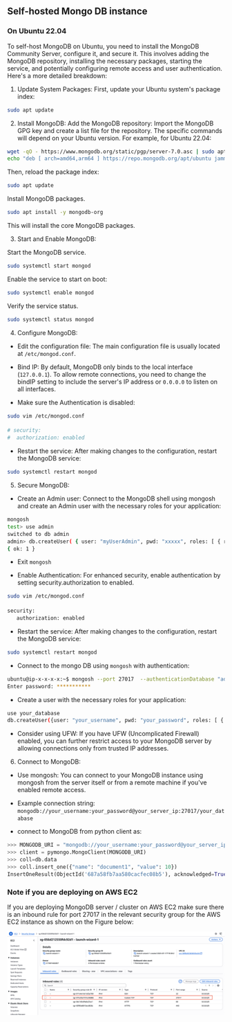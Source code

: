 ## Self-hosted Mongo DB instance

### On Ubuntu 22.04

To self-host MongoDB on Ubuntu, you need to install the MongoDB Community Server, configure it, and secure it. This involves adding the MongoDB repository, installing the necessary packages, starting the service, and potentially configuring remote access and user authentication. 
Here's a more detailed breakdown:

1. Update System Packages:
First, update your Ubuntu system's package index:

```bash
sudo apt update
```

2. Install MongoDB:
Add the MongoDB repository: Import the MongoDB GPG key and create a list file for the repository. The specific commands will depend on your Ubuntu version. For example, for Ubuntu 22.04:

```bash
wget -qO - https://www.mongodb.org/static/pgp/server-7.0.asc | sudo apt-key add - 
echo "deb [ arch=amd64,arm64 ] https://repo.mongodb.org/apt/ubuntu jammy/mongodb-org/7.0 multiverse" | sudo tee /etc/apt/sources.list.d/mongodb-org-7.0.list
```

Then, reload the package index: 

```bash
sudo apt update
```

Install MongoDB packages. 

```bash
sudo apt install -y mongodb-org
```

This will install the core MongoDB packages. 

3. Start and Enable MongoDB:

Start the MongoDB service. 

```bash
sudo systemctl start mongod
```

Enable the service to start on boot:

```bash
sudo systemctl enable mongod
```

Verify the service status. 

```bash
sudo systemctl status mongod
```

4. Configure MongoDB:

* Edit the configuration file: The main configuration file is usually located at `/etc/mongod.conf`. 

* Bind IP: By default, MongoDB only binds to the local interface (`127.0.0.1`). To allow remote connections, you need to change the bindIP setting to include the server's IP address or `0.0.0.0` to listen on all interfaces.
  
* Make sure the Authentication is disabled:

```bash
sudo vim /etc/mongod.conf

# security:
#  authorization: enabled
```
  
* Restart the service: After making changes to the configuration, restart the MongoDB service:

```bash
sudo systemctl restart mongod
```

5. Secure MongoDB: 

* Create an Admin user: Connect to the MongoDB shell using mongosh and create an Admin user with the necessary roles for your application:

```bash
mongosh
test> use admin
switched to db admin
admin> db.createUser( { user: "myUserAdmin", pwd: "xxxxx", roles: [ { role: "userAdminAnyDatabase", db: "admin" }, { role: "readWriteAnyDatabase", db: "admin" } ] } )
{ ok: 1 }
```
* Exit `mongosh`

* Enable Authentication: For enhanced security, enable authentication by setting security.authorization to enabled.

```bash
sudo vim /etc/mongod.conf

security:
   authorization: enabled
```  
* Restart the service: After making changes to the configuration, restart the MongoDB service:

```bash
sudo systemctl restart mongod
```
* Connect to the mongo DB using `mongosh` with authentication:

```bash
ubuntu@ip-x-x-x-x:~$ mongosh --port 27017  --authenticationDatabase "admin" -u "myUserAdmin" -p
Enter password: ***********
```

* Create a user with the necessary roles for your application: 

```bash
use your_database
db.createUser({user: "your_username", pwd: "your_password", roles: [ { role: "readWrite", db: "your_database" } ]})
```

* Consider using UFW: If you have UFW (Uncomplicated Firewall) enabled, you can further restrict access to your MongoDB server by allowing connections only from trusted IP addresses.

6. Connect to MongoDB:

* Use mongosh: You can connect to your MongoDB instance using mongosh from the server itself or from a remote machine if you've enabled remote access.

* Example connection string: `mongodb://your_username:your_password@your_server_ip:27017/your_database `

* connect to MongoDB from python client as:

```python
>>> MONGODB_URI = "mongodb://your_username:your_password@your_server_ip:27017/your_database"
>>> client = pymongo.MongoClient(MONGODB_URI)
>>> coll=db.data
>>> coll.insert_one({"name": "document1", "value": 10})
InsertOneResult(ObjectId('687a58fb7aa580cacfec08b5'), acknowledged=True)
```

### Note if you are deploying on AWS EC2

If you are deploying MongoDB server / cluster on AWS EC2 make sure there is an inbound rule for port 27017 in the relevant security group for the AWS EC2 instance as shown on the Figure below:

![Figure: Security Group Inbound Rule for port 27017](images/security_group_inbound_rule_port_27017.png)
